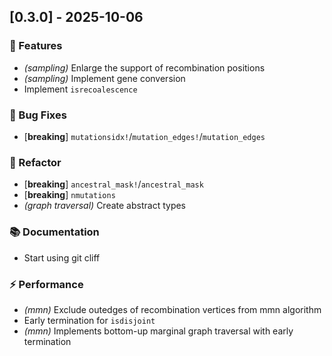 ## [0.3.0] - 2025-10-06

### 🚀 Features

- *(sampling)* Enlarge the support of recombination positions
- *(sampling)* Implement gene conversion
- Implement `isrecoalescence`

### 🐛 Bug Fixes

- [**breaking**] `mutationsidx!`/`mutation_edges!`/`mutation_edges`

### 🚜 Refactor

- [**breaking**] `ancestral_mask!`/`ancestral_mask`
- [**breaking**] `nmutations`
- *(graph traversal)* Create abstract types

### 📚 Documentation

- Start using git cliff

### ⚡ Performance

- *(mmn)* Exclude outedges of recombination vertices from mmn algorithm
- Early termination for `isdisjoint`
- *(mmn)* Implements bottom-up marginal graph traversal with early termination
